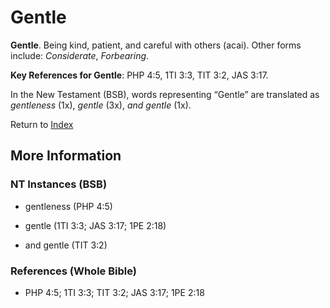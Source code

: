 # Gentle
**Gentle**. 
Being kind, patient, and careful with others (acai). 
Other forms include: 
*Considerate*, *Forbearing*. 


**Key References for Gentle**: 
PHP 4:5, 1TI 3:3, TIT 3:2, JAS 3:17. 




In the New Testament (BSB), words representing “Gentle” are translated as 
*gentleness* (1x), *gentle* (3x), *and gentle* (1x). 


Return to [Index](00-Index.md)

## More Information

### NT Instances (BSB)

* gentleness (PHP 4:5)

* gentle (1TI 3:3; JAS 3:17; 1PE 2:18)

* and gentle (TIT 3:2)



### References (Whole Bible)

* PHP 4:5; 1TI 3:3; TIT 3:2; JAS 3:17; 1PE 2:18



